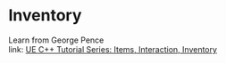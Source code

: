 # Inventory

Learn from George Pence  
link: [UE C++ Tutorial Series: Items, Interaction, Inventory](https://www.youtube.com/watch?v=cPgtd4m5-EI&t=1s)
